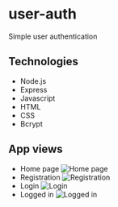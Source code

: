 # user-auth
Simple user authentication

## Technologies
* Node.js
* Express
* Javascript
* HTML
* CSS
* Bcrypt 

## App views
* Home page
![Home page](https://cdn.discordapp.com/attachments/751338870360113155/751341900895617105/homeLogin.png)
* Registration
![Registration](https://cdn.discordapp.com/attachments/751338870360113155/751341912631541830/register.png)
* Login
![Login](https://cdn.discordapp.com/attachments/751338870360113155/751341926921535488/Login.png)
* Logged in
![Logged in](https://cdn.discordapp.com/attachments/751338870360113155/751341939693191218/Logged.png)
